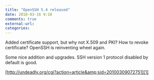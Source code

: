 ```yaml
---
title: "OpenSSH 5.4 released"
date: 2010-03-16 9:18
comments: true
external-url:
categories:
---
```

Added certificate support, but why not X.509 and PKI? How to revoke certificate? OpenSSH is reinventing wheel again.  
  
Some nice addition and upgrades. SSH version 1 protocol disabled by default is good.

[http://undeadly.org/cgi?action=article&amp;sid=20100309072751][1]

  [1]: http://undeadly.org/cgi?action=article&sid=20100309072751
